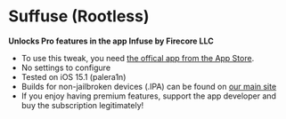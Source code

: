 # Suffuse (Rootless)
**Unlocks Pro features in the app Infuse by Firecore LLC**
* To use this tweak, you need [the offical app from the App Store](https://apps.apple.com/us/app/infuse-7/id1136220934).
* No settings to configure
* Tested on iOS 15.1 (palera1n)
* Builds for non-jailbroken devices (.IPA) can be found on [our main site](https://suffuse-team.github.io)
* If you enjoy having premium features, support the app developer and buy the subscription legitimately!